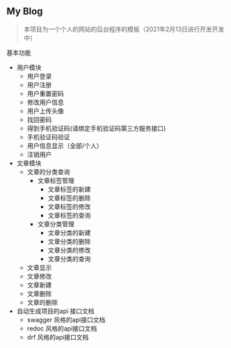 ## My Blog 

> 本项目为一个个人的网站的后台程序的模板（2021年2月13日进行开发开发中）
>
> 

基本功能

- 用户模块
  - 用户登录
  - 用户注册
  - 用户重置密码
  - 修改用户信息
  - 用户上传头像
  - 找回密码
  - 得到手机验证码(请绑定手机验证码第三方服务接口)
  - 手机验证码验证
  - 用户信息显示（全部/个人）
  - 注销用户
- 文章模块
  - 文章的分类查询
    - 文章标签管理
      - 文章标签的新建
      - 文章标签的删除
      - 文章标签的修改
      - 文章标签的查询
    - 文章分类管理
      - 文章分类的新建
      - 文章分类的删除
      - 文章分类的修改
      - 文章分类的查询
  - 文章显示
  - 文章修改
  - 文章新建
  - 文章删除
  - 文章的删除
- 自动生成项目的api 接口文档
  - swagger 风格的api接口文档
  - redoc 风格的api接口文档
  - drf 风格的api接口文档